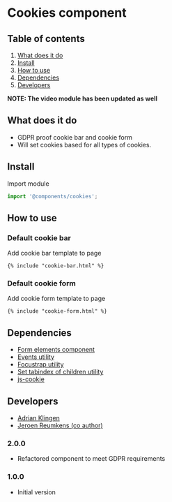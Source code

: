 
# Cookies component

## Table of contents
1. [What does it do](#markdown-header-what-does-it-do)
2. [Install](#markdown-header-install)
3. [How to use](#markdown-header-how-to-use)
4. [Dependencies](#markdown-header-dependencies)
5. [Developers](#markdown-header-developers)


__NOTE: The video module has been updated as well__

## What does it do
* GDPR proof cookie bar and cookie form
* Will set cookies based for all types of cookies.

## Install
Import module
```javascript
import '@components/cookies';
```

## How to use

### Default cookie bar
Add cookie bar template to page

```htmlmixed
{% include "cookie-bar.html" %}
```

### Default cookie form
Add cookie form template to page

```htmlmixed
{% include "cookie-form.html" %}
```


## Dependencies
* [Form elements component](/components/form-elements/)
* [Events utility](/utilities/events/)
* [Focustrap utility](/utilities/focus-trap/)
* [Set tabindex of children utility](/utilities/set-tabindex-of-children)
* [js-cookie](https://www.npmjs.com/package/js-cookie)

## Developers
* [Adrian Klingen](mailto:adrian.klingen@deptagency.com)
* [Jeroen Reumkens (co author)](mailto:jeroen.reumkens@tamtam.nl)

### 2.0.0
* Refactored component to meet GDPR requirements
### 1.0.0
* Initial version
